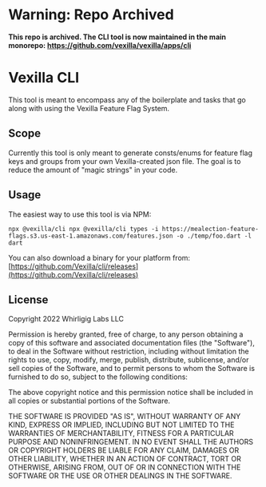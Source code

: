 # Warning: Repo Archived

**This repo is archived. The CLI tool is now maintained in the main monorepo: https://github.com/vexilla/vexilla/apps/cli**

# Vexilla CLI

This tool is meant to encompass any of the boilerplate and tasks that go along with using the Vexilla Feature Flag System.

## Scope

Currently this tool is only meant to generate consts/enums for feature flag keys and groups from your own Vexilla-created json file. The goal is to reduce the amount of "magic strings" in your code.

## Usage

The easiest way to use this tool is via NPM:

```
npx @vexilla/cli npx @vexilla/cli types -i https://mealection-feature-flags.s3.us-east-1.amazonaws.com/features.json -o ./temp/foo.dart -l dart
```

You can also download a binary for your platform from: [https://github.com/Vexilla/cli/releases](https://github.com/Vexilla/cli/releases)

## License

Copyright 2022 Whirligig Labs LLC

Permission is hereby granted, free of charge, to any person obtaining a copy of this software and associated documentation files (the "Software"), to deal in the Software without restriction, including without limitation the rights to use, copy, modify, merge, publish, distribute, sublicense, and/or sell copies of the Software, and to permit persons to whom the Software is furnished to do so, subject to the following conditions:

The above copyright notice and this permission notice shall be included in all copies or substantial portions of the Software.

THE SOFTWARE IS PROVIDED "AS IS", WITHOUT WARRANTY OF ANY KIND, EXPRESS OR IMPLIED, INCLUDING BUT NOT LIMITED TO THE WARRANTIES OF MERCHANTABILITY, FITNESS FOR A PARTICULAR PURPOSE AND NONINFRINGEMENT. IN NO EVENT SHALL THE AUTHORS OR COPYRIGHT HOLDERS BE LIABLE FOR ANY CLAIM, DAMAGES OR OTHER LIABILITY, WHETHER IN AN ACTION OF CONTRACT, TORT OR OTHERWISE, ARISING FROM, OUT OF OR IN CONNECTION WITH THE SOFTWARE OR THE USE OR OTHER DEALINGS IN THE SOFTWARE.
